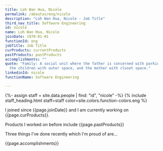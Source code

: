 ```yaml
---
title: Loh Wan Hua, Nicole
permalink: /aboutus/eng/nicole
description: "Loh Wan Hua, Nicole - Job Title"
third_nav_title: Software Engineering
id: nicole
name: Loh Wan Hua, Nicole
joinDate: 1970-01-01
functionId: eng
jobTitle: Job Title
curProducts: currentProducts
pastProducts: pastProducts
accomplishments: ""
quote: "Family: A social unit where the father is concerned with parking space,
  the children with outer space, and the mother with closet space."
linkedinId: nicole
functionName: Software Engineering

---
```


{%- assign staff = site.data.people | find: "id", "nicole" -%}
{% include staff_heading.html staff=staff color=site.colors.function-colors.eng %}

<p>I joined since {{page.joinDate}} and I am currently working on {{page.curProducts}}.</p>

<p>Products I worked on before include {{page.pastProducts}}</p>

<p>Three things I've done recently which I'm proud of are...</p>
{{page.accomplishments}}
